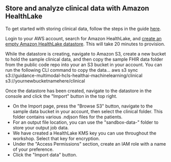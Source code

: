 ## Store and analyze clinical data with Amazon HealthLake

To get started with storing clinical data, follow the steps in the guide [here](https://docs.aws.amazon.com/healthlake/latest/devguide/getting-started.html). 

Login to your AWS account, search for Amazon HealthLake, and [create an empty Amazon HealthLake datastore](https://docs.aws.amazon.com/healthlake/latest/devguide/create-data-store.html). This will take 20 minutes to provision.

While the datastore is creating, navigate to Amazon S3, create a new bucket to hold the sample clinical data, and then copy the sample FHIR data folder from the public code repo into your an S3 bucket in your account. You can run the following CLI command to copy the data...
aws s3 sync s3://guidance-multimodal-hcls-healthai-machinelearning/clinical s3://yournewbucketnamehere/clinical

Once the datastore has been created, navigate to the datastore in the console and click the "Import" button in the top right.
* On the Import page, press the "Browse S3" button, navigate to the sample data bucket in your account, then select the clinical folder. This folder contains various .ndjson files for the patients.
* For an output file location, you can use the "sandbox-data-" folder to store your output job data.
* We have created a HealthLake KMS key you can use throughout the workshop. Select that key for encryption.
* Under the "Access Permissions" section, create an IAM role with a name of your preference.
* Click the "Import data" button.


